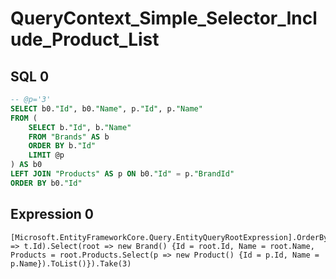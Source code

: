 # QueryContext_Simple_Selector_Include_Product_List

## SQL 0

```sql
-- @p='3'
SELECT b0."Id", b0."Name", p."Id", p."Name"
FROM (
    SELECT b."Id", b."Name"
    FROM "Brands" AS b
    ORDER BY b."Id"
    LIMIT @p
) AS b0
LEFT JOIN "Products" AS p ON b0."Id" = p."BrandId"
ORDER BY b0."Id"
```

## Expression 0

```text
[Microsoft.EntityFrameworkCore.Query.EntityQueryRootExpression].OrderBy(t => t.Id).Select(root => new Brand() {Id = root.Id, Name = root.Name, Products = root.Products.Select(p => new Product() {Id = p.Id, Name = p.Name}).ToList()}).Take(3)
```

